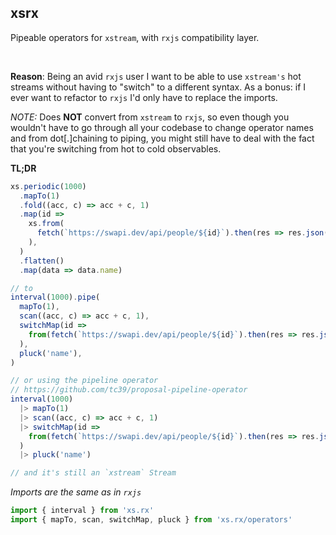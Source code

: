 ## xsrx

Pipeable operators for `xstream`, with `rxjs` compatibility layer.

<br/>

**Reason**: Being an avid `rxjs` user I want to be able to use `xstream's` hot streams without having to "switch" to a different syntax. As a bonus: if I ever want to refactor to `rxjs` I'd only have to replace the imports.

_NOTE:_ Does **NOT** convert from `xstream` to `rxjs`, so even though you wouldn't have to go through all your codebase to change operator names and from dot[.]chaining to piping, you might still have to deal with the fact that you're switching from hot to cold observables.

**TL;DR**

```js
xs.periodic(1000)
  .mapTo(1)
  .fold((acc, c) => acc + c, 1)
  .map(id =>
    xs.from(
      fetch(`https://swapi.dev/api/people/${id}`).then(res => res.json()),
    ),
  )
  .flatten()
  .map(data => data.name)

// to
interval(1000).pipe(
  mapTo(1),
  scan((acc, c) => acc + c, 1),
  switchMap(id =>
    from(fetch(`https://swapi.dev/api/people/${id}`).then(res => res.json())),
  ),
  pluck('name'),
)

// or using the pipeline operator
// https://github.com/tc39/proposal-pipeline-operator
interval(1000)
  |> mapTo(1)
  |> scan((acc, c) => acc + c, 1)
  |> switchMap(id =>
    from(fetch(`https://swapi.dev/api/people/${id}`).then(res => res.json())),
  )
  |> pluck('name')

// and it's still an `xstream` Stream
```

_Imports are the same as in `rxjs`_

```js
import { interval } from 'xs.rx'
import { mapTo, scan, switchMap, pluck } from 'xs.rx/operators'
```
